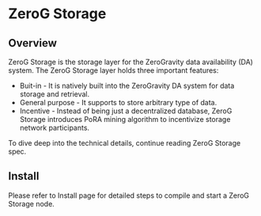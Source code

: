 # ZeroG Storage
## Overview 
ZeroG Storage is the storage layer for the ZeroGravity data availability (DA) system. The ZeroG Storage layer holds three important features:

- Buit-in - It is natively built into the ZeroGravity DA system for data storage and retrieval.
- General purpose - It supports to store arbitrary type of data.
- Incentive - Instead of being just a decentralized database, ZeroG Storage introduces PoRA mining algorithm to incentivize storage network participants.

To dive deep into the technical details, continue reading ZeroG Storage spec.
## Install
Please refer to Install page for detailed steps to compile and start a ZeroG Storage node.
